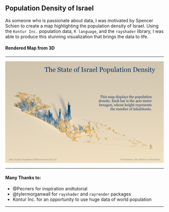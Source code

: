 ## Population Density of Israel

As someone who is passionate about data, I was motivated by Spencer Schien to create a map highlighting the population density of Israel. 
Using the `Kontur Inc.` population data, `R language`, and the `rayshader` library, I was able to produce this stunning visualization that brings the data to life.

#### Rendered Map from 3D
___

<img src='titled_plot_resized.png' width=600>

___
#### Many Thanks to:

- @Pecners for inspiration andtutorial 
- @tylermorganwall for `rayshader` and `rayrender` packages
- Kontur Inc. for an opportunity to use huge data of world population 
___

